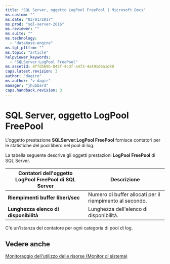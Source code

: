 ```yaml
---
title: "SQL Server, oggetto LogPool FreePool | Microsoft Docs"
ms.custom: ""
ms.date: "03/01/2017"
ms.prod: "sql-server-2016"
ms.reviewer: ""
ms.suite: ""
ms.technology: 
  - "database-engine"
ms.tgt_pltfrm: ""
ms.topic: "article"
helpviewer_keywords: 
  - "SQLServer:LogPool FreePool"
ms.assetid: 8ffd569b-045f-4c3f-a473-4a491d6a1d80
caps.latest.revision: 3
author: "dagiro"
ms.author: "v-dagir"
manager: "jhubbard"
caps.handback.revision: 3
---
```

# SQL Server, oggetto LogPool FreePool
L'oggetto prestazione **SQLServer:LogPool FreePool** fornisce contatori per le statistiche del pool libero nel pool di log.

La tabella seguente descrive gli oggetti prestazioni **LogPool FreePool** di SQL Server.

|**Contatori dell'oggetto LogPool FreePool di SQL Server**|Descrizione|  
|-------------|-----------------|  
|**Riempimenti buffer liberi/sec**|Numero di buffer allocati per il riempimento al secondo.|
|**Lunghezza elenco di disponibilità**|Lunghezza dell'elenco di disponibilità.|

C'è un'istanza del contatore per ogni categoria di pool di log.

## Vedere anche  
[Monitoraggio dell'utilizzo delle risorse (Monitor di sistema)](../../relational-databases/performance-monitor/monitor-resource-usage-system-monitor.md)


